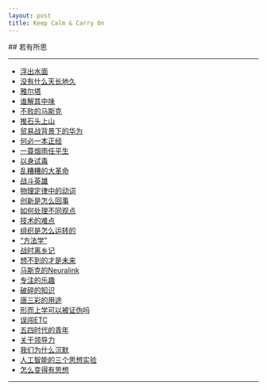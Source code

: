 ```yaml
---
layout: post
title: Keep Calm & Carry On
---
```

<link rel="stylesheet" href="/css/episode_index.css" />
## 若有所思

***

- [浮出水面][add31]
- [没有什么天长地久][add30]
- [雅尔塔][add29]
- [谁解其中味][add28]
- [不败的马斯克][add27]
- [推石头上山][add26]
- [贸易战背景下的华为][add25]
- [何必一本正经][add24]
- [一蓑烟雨任平生][add23]
- [以身试毒][add22]
- [乱糟糟的大革命][add21]
- [战斗英雄][add20]
- [物理定律中的动词][add19]
- [创新是怎么回事][add18]
- [如何处理不同观点][add17]
- [技术的难点][add16]
- [组织是怎么运转的][add15]
- [“方法学”][add14]
- [战时离乡记][add13]
- [想不到的才是未来][add12]
- [马斯克的Neuralink][add11]
- [专注的乐趣][add10]
- [破碎的知识][add09]
- [唐三彩的用途][add08]
- [形而上学可以被证伪吗][add07]
- [误闯ETC][add06]
- [五四时代的青年][add05]
- [关于领导力][add04]
- [我们为什么沉默][add03]
- [人工智能的三个思想实验][add02]
- [怎么变得有思想][add01]

[add01]:http://about.uuspider.com/2019/06/02/thinking.html
[add02]:http://about.uuspider.com/2019/06/03/ai_experiments.html
[add03]:http://about.uuspider.com/2019/06/04/no_word.html
[add04]:http://about.uuspider.com/2019/06/05/leader.html
[add05]:http://about.uuspider.com/2019/06/06/ws.html
[add06]:http://about.uuspider.com/2019/06/07/jump_etc.html
[add07]:http://about.uuspider.com/2019/06/08/metaphysical.html
[add08]:http://about.uuspider.com/2019/06/12/burial.html
[add09]:http://about.uuspider.com/2019/06/13/broken_knowledge.html
[add10]:http://about.uuspider.com/2019/06/14/be_absorbed_in.html
[add11]:http://about.uuspider.com/2019/06/15/neuralink.html
[add12]:http://about.uuspider.com/2019/06/16/future.html
[add13]:http://about.uuspider.com/2019/06/22/in_war.html
[add14]:http://about.uuspider.com/2019/07/08/gtd.html
[add15]:http://about.uuspider.com/2019/12/28/organization.html
[add16]:http://about.uuspider.com/2019/12/29/tech.html
[add17]:http://about.uuspider.com/2020/01/31/private_opinions.html
[add18]:http://about.uuspider.com/2020/02/05/innovation.html
[add19]:http://about.uuspider.com/2020/02/07/understanding_your_work.html
[add20]:http://about.uuspider.com/2020/02/10/battlefront_hero.html
[add21]:http://about.uuspider.com/2020/05/07/French_Revolution.html
[add22]:http://about.uuspider.com/2020/05/08/sci.html
[add23]:http://about.uuspider.com/2020/05/09/wander.html
[add24]:http://about.uuspider.com/2020/05/11/textbook.html
[add25]:http://about.uuspider.com/2020/05/27/huawei.html
[add26]:http://about.uuspider.com/2020/06/20/to_live.html
[add27]:http://about.uuspider.com/2020/06/21/musk.html
[add28]:http://about.uuspider.com/2020/07/12/language.html
[add29]:http://about.uuspider.com/2021/05/03/Yalta.html
[add30]:http://about.uuspider.com/2021/05/09/gtd.html
[add31]:http://about.uuspider.com/2021/09/25/upthewater.html

***
